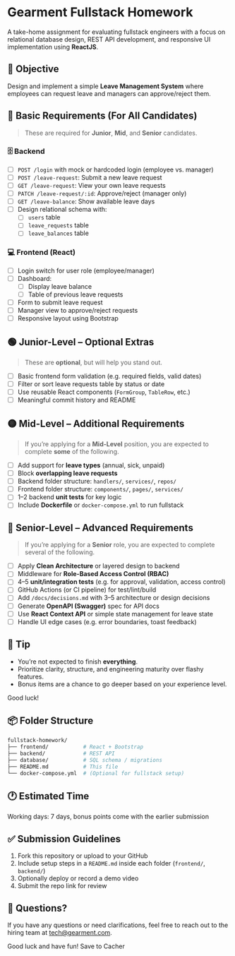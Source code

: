# Gearment Fullstack Homework

A take-home assignment for evaluating fullstack engineers with a focus on relational database design, REST API development, and responsive UI implementation using **ReactJS**.

## 📘 Objective

Design and implement a simple **Leave Management System** where employees can request leave and managers can approve/reject them.

## 📌 Basic Requirements (For All Candidates)

> These are required for **Junior**, **Mid**, and **Senior** candidates.

### 🗄️ Backend
- [ ] `POST /login` with mock or hardcoded login (employee vs. manager)
- [ ] `POST /leave-request`: Submit a new leave request
- [ ] `GET /leave-request`: View your own leave requests
- [ ] `PATCH /leave-request/:id`: Approve/reject (manager only)
- [ ] `GET /leave-balance`: Show available leave days
- [ ] Design relational schema with:
  - [ ] `users` table
  - [ ] `leave_requests` table
  - [ ] `leave_balances` table

### 💻 Frontend (React)
- [ ] Login switch for user role (employee/manager)
- [ ] Dashboard:
  - [ ] Display leave balance
  - [ ] Table of previous leave requests
- [ ] Form to submit leave request
- [ ] Manager view to approve/reject requests
- [ ] Responsive layout using Bootstrap

## 🟢 Junior-Level – Optional Extras

> These are **optional**, but will help you stand out.

- [ ] Basic frontend form validation (e.g. required fields, valid dates)
- [ ] Filter or sort leave requests table by status or date
- [ ] Use reusable React components (`FormGroup`, `TableRow`, etc.)
- [ ] Meaningful commit history and README

## 🟡 Mid-Level – Additional Requirements

> If you’re applying for a **Mid-Level** position, you are expected to complete **some** of the following.

- [ ] Add support for **leave types** (annual, sick, unpaid)
- [ ] Block **overlapping leave requests**
- [ ] Backend folder structure: `handlers/`, `services/`, `repos/`
- [ ] Frontend folder structure: `components/`, `pages/`, `services/`
- [ ] 1–2 backend **unit tests** for key logic
- [ ] Include **Dockerfile** or `docker-compose.yml` to run fullstack

## 🔴 Senior-Level – Advanced Requirements

> If you’re applying for a **Senior** role, you are expected to complete several of the following.

- [ ] Apply **Clean Architecture** or layered design to backend
- [ ] Middleware for **Role-Based Access Control (RBAC)**
- [ ] 4–5 **unit/integration tests** (e.g. for approval, validation, access control)
- [ ] GitHub Actions (or CI pipeline) for test/lint/build
- [ ] Add `/docs/decisions.md` with 3–5 architecture or design decisions
- [ ] Generate **OpenAPI (Swagger)** spec for API docs
- [ ] Use **React Context API** or simple state management for leave state
- [ ] Handle UI edge cases (e.g. error boundaries, toast feedback)

## 📎 Tip

- You’re not expected to finish **everything**.
- Prioritize clarity, structure, and engineering maturity over flashy features.
- Bonus items are a chance to go deeper based on your experience level.

Good luck!

## 📦 Folder Structure

```sh
fullstack-homework/
├── frontend/           # React + Bootstrap
├── backend/            # REST API
├── database/           # SQL schema / migrations
├── README.md           # This file
└── docker-compose.yml  # (Optional for fullstack setup)
```

## 🕐 Estimated Time

Working days: 7 days, bonus points come with the earlier submission

## ✅ Submission Guidelines

1. Fork this repository or upload to your GitHub
2. Include setup steps in a `README.md` inside each folder (`frontend/`, `backend/`)
3. Optionally deploy or record a demo video
4. Submit the repo link for review

## 📮 Questions?

If you have any questions or need clarifications, feel free to reach out to the hiring team at tech@gearment.com.

Good luck and have fun!
Save to Cacher